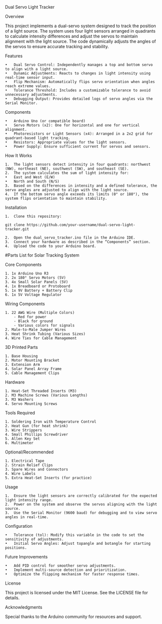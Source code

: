 Dual Servo Light Tracker

Overview

This project implements a dual-servo system designed to track the position of a light source. The system uses four light sensors arranged in quadrants to calculate intensity differences and adjust the servos to maintain alignment with the light source. The code dynamically adjusts the angles of the servos to ensure accurate tracking and stability.

Features

	•	Dual Servo Control: Independently manages a top and bottom servo to align with a light source.
	•	Dynamic Adjustments: Reacts to changes in light intensity using real-time sensor input.
	•	Flip Mechanism: Automatically flips servo orientation when angles reach extreme values.
	•	Tolerance Threshold: Includes a customizable tolerance to avoid unnecessary adjustments.
	•	Debugging Output: Provides detailed logs of servo angles via the Serial Monitor.

Components

	•	Arduino Uno (or compatible board)
	•	Servo Motors (x2): One for horizontal and one for vertical alignment.
	•	Photoresistors or Light Sensors (x4): Arranged in a 2x2 grid for quadrant-based light tracking.
	•	Resistors: Appropriate values for the light sensors.
	•	Power Supply: Ensure sufficient current for servos and sensors.

How It Works

	1.	The light sensors detect intensity in four quadrants: northwest (NW), northeast (NE), southwest (SW), and southeast (SE).
	2.	The system calculates the sum of light intensity for:
	•	East and West (E/W)
	•	North and South (N/S)
	3.	Based on the differences in intensity and a defined tolerance, the servo angles are adjusted to align with the light source.
	4.	If the bottom servo angle exceeds its limits (0° or 180°), the system flips orientation to maintain stability.

Installation

	1.	Clone this repository:
 ```git clone https://github.com/your-username/dual-servo-light-tracker.git```
 
	2.	Open the dual_servo_tracker.ino file in the Arduino IDE.
	3.	Connect your hardware as described in the “Components” section.
	4.	Upload the code to your Arduino board.

#Parts List for Solar Tracking System

Core Components
	
 	1. 1x Arduino Uno R3
	2. 2x 180° Servo Motors (5V)
	3. 4x Small Solar Panels (5V)
	4. 1x Breadboard or Protoboard
	5. 1x 9V Battery + Battery Clip
	6. 1x 5V Voltage Regulator

Wiring Components

	1. 22 AWG Wire (Multiple Colors)
  		- Red for power
   		- Black for ground
   		- Various colors for signals
	2. Male-to-Male Jumper Wires
	3. Heat Shrink Tubing (Various Sizes)
	4. Wire Ties for Cable Management

3D Printed Parts
	
	1. Base Housing
	2. Motor Mounting Bracket
	3. Extension Arm
	4. Solar Panel Array Frame
	5. Cable Management Clips

Hardware

	1. Heat-Set Threaded Inserts (M3)
	2. M3 Machine Screws (Various Lengths)
	3. M3 Washers
	4. Servo Mounting Screws

Tools Required

	1. Soldering Iron with Temperature Control
	2. Heat Gun (for heat shrink)
	3. Wire Strippers
	4. Small Phillips Screwdriver
	5. Allen Key Set
	6. Multimeter

Optional/Recommended
	
 	1. Electrical Tape
	2. Strain Relief Clips
	3. Spare Wires and Connectors
	4. Wire Labels
	5. Extra Heat-Set Inserts (for practice)
Usage

	1.	Ensure the light sensors are correctly calibrated for the expected light intensity range.
	2.	Power on the system and observe the servos aligning with the light source.
	3.	Use the Serial Monitor (9600 baud) for debugging and to view servo angles in real-time.

Configuration

	•	Tolerance (tol): Modify this variable in the code to set the sensitivity of adjustments.
	•	Initial Servo Angles: Adjust topangle and botangle for starting positions.

Future Improvements

	•	Add PID control for smoother servo adjustments.
	•	Implement multi-source detection and prioritization.
	•	Optimize the flipping mechanism for faster response times.

License

This project is licensed under the MIT License. See the LICENSE file for details.

Acknowledgments

Special thanks to the Arduino community for resources and support.
